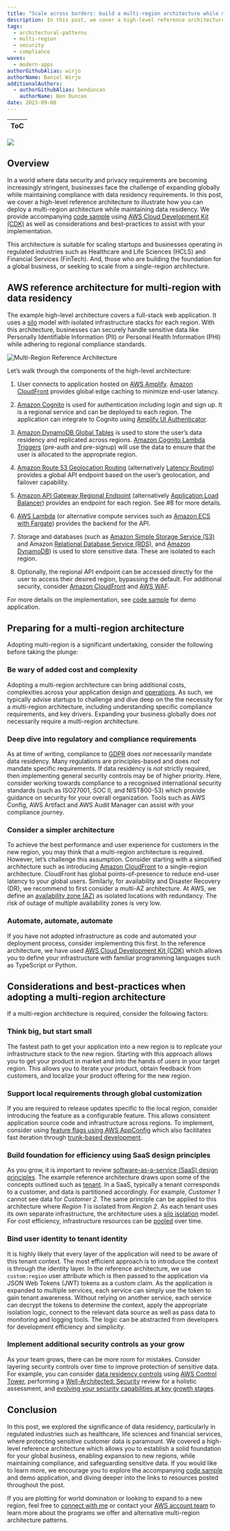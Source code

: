 ```yaml
---
title: "Scale across borders: build a multi-region architecture while maintaining data residency"
description: In this post, we cover a high-level reference architecture to illustrate how you can deploy a multi-region architecture while maintaining data residency. This architecture is suitable for scaling startups and businesses operating in regulated industries and, those who are building the foundation for a global business.
tags:
  - architectural-patterns
  - multi-region
  - security
  - compliance
waves:
  - modern-apps
authorGithubAlias: wirjo
authorName: Daniel Wirjo
additionalAuthors: 
  - authorGithubAlias: benduncan
    authorName: Ben Duncan
date: 2023-09-08
---
```


|ToC|
|---|

![](./images/cover.jpg)

## Overview

In a world where data security and privacy requirements are becoming increasingly stringent, businesses face the challenge of expanding globally while maintaining compliance with data residency requirements. In this post, we cover a high-level reference architecture to illustrate how you can deploy a multi-region architecture while maintaining data residency. We provide accompanying [code sample](https://github.com/aws-samples/multi-region-data-residency) using [AWS Cloud Development Kit (CDK)](https://aws.amazon.com/cdk/) as well as considerations and best-practices to assist with your implementation.

This architecture is suitable for scaling startups and businesses operating in regulated industries such as Healthcare and Life Sciences (HCLS) and Financial Services (FinTech). And, those who are building the foundation for a global business, or seeking to scale from a single-region architecture.

## AWS reference architecture for multi-region with data residency

The example high-level architecture covers a full-stack web application. It uses a [silo](https://docs.aws.amazon.com/wellarchitected/latest/saas-lens/silo-pool-and-bridge-models.html) model with isolated infrastructure stacks for each region. With this architecture, businesses can securely handle sensitive data like Personally Identifiable Information (PII) or Personal Health Information (PHI) while adhering to regional compliance standards.

![Multi-Region Reference Architecture](./images/multi-region-architecture.png)

Let’s walk through the components of the high-level architecture: 

1. User connects to application hosted on [AWS Amplify](https://aws.amazon.com/amplify/). [Amazon CloudFront](https://aws.amazon.com/cloudfront/) provides global edge caching to minimize end-user latency.  

2. [Amazon Cognito](https://aws.amazon.com/cognito/) is used for authentication including login and sign up. It is a regional service and can be deployed to each region. The application can integrate to Cognito using [Amplify UI Authenticator](https://ui.docs.amplify.aws/react/connected-components/authenticator).  

3. [Amazon DynamoDB Global Tables](https://docs.aws.amazon.com/amazondynamodb/latest/developerguide/GlobalTables.html) is used to store the user’s data residency and replicated across regions. [Amazon Cognito Lambda Triggers](https://docs.aws.amazon.com/cognito/latest/developerguide/cognito-user-identity-pools-working-with-aws-lambda-triggers.html) (pre-auth and pre-signup) will use the data to ensure that the user is allocated to the appropriate region.  

4. [Amazon Route 53 Geolocation Routing](https://docs.aws.amazon.com/Route53/latest/DeveloperGuide/routing-policy-geo.html) (alternatively [Latency Routing](https://docs.aws.amazon.com/Route53/latest/DeveloperGuide/routing-policy-latency.html)) provides a global API endpoint based on the user’s geolocation, and failover capability.  

5. [Amazon API Gateway Regional Endpoint](https://docs.aws.amazon.com/apigateway/latest/developerguide/api-gateway-api-endpoint-types.html#api-gateway-api-endpoint-types-regional) (alternatively [Application Load Balancer](https://docs.aws.amazon.com/elasticloadbalancing/latest/application/introduction.html)) provides an endpoint for each region. See #8 for more details.  

6. [AWS Lambda](https://aws.amazon.com/lambda/) (or alternative compute services such as [Amazon ECS with Fargate](https://docs.aws.amazon.com/AmazonECS/latest/developerguide/AWS_Fargate.html)) provides the backend for the API.  

7. Storage and databases (such as [Amazon Simple Storage Service (S3)](https://aws.amazon.com/s3/) and Amazon [Relational Database Service (RDS)](https://aws.amazon.com/rds/), and [Amazon DynamoDB](https://aws.amazon.com/dynamodb/)) is used to store sensitive data. These are isolated to each region.  

8. Optionally, the regional API endpoint can be accessed directly for the user to access their desired region, bypassing the default. For additional security, consider [Amazon CloudFront](https://aws.amazon.com/cloudfront/) and [AWS WAF](https://aws.amazon.com/waf/).

For more details on the implementation, see [code sample](https://github.com/aws-samples/multi-region-data-residency) for demo application.

## Preparing for a multi-region architecture

Adopting multi-region is a significant undertaking, consider the following before taking the plunge:

### Be wary of added cost and complexity

Adopting a multi-region architecture can bring additional costs, complexities across your application design and [operations](https://docs.aws.amazon.com/whitepapers/latest/aws-multi-region-fundamentals/multi-region-fundamental-4-operational-readiness.html). As such, we typically advise startups to challenge and dive deep on the the necessity for a multi-region architecture, including understanding specific compliance requirements, and key drivers. Expanding your business globally does *not* necessarily  require a multi-region architecture.

### Deep dive into regulatory and compliance requirements

As at time of writing, compliance to [GDPR](https://aws.amazon.com/compliance/gdpr-center/) does *not* necessarily mandate data residency.  Many regulations are principles-based and does *not* mandate specific requirements. If data residency is *not* strictly required, then implementing general security controls may be of higher priority. Here, consider working towards compliance to a recognised international security standards (such as ISO27001, SOC II, and NIST800-53) which provide guidance on security for your overall organization. Tools such as AWS Config, AWS Artifact and AWS Audit Manager can assist with your compliance journey.

### Consider a simpler architecture

To achieve the best performance and user experience for customers in the new region, you may think that a multi-region architecture is required. However, let’s challenge this assumption. Consider starting with a simplified architecture such as introducing [Amazon CloudFront](https://aws.amazon.com/cloudfront/) to a single-region architecture. CloudFront has global points-of-presence to reduce end-user latency to your global users. Similarly, for availability and Disaster Recovery (DR), we recommend to first consider a multi-AZ architecture. At AWS, we define an [availability zone (AZ)](https://docs.aws.amazon.com/AWSEC2/latest/UserGuide/using-regions-availability-zones.html) as isolated locations with redundancy. The risk of outage of multiple availability zones is very low.

### Automate, automate, automate

If you have not adopted infrastructure as code and automated your deployment process, consider implementing this first. In the reference architecture, we have used [AWS Cloud Development Kit (CDK)](https://aws.amazon.com/cdk/) which allows you to define your infrastructure with familiar programming languages such as TypeScript or Python.

## Considerations and best-practices when adopting a multi-region architecture

If a multi-region architecture is required, consider the following factors:

### Think big, but start small

The fastest path to get your application into a new region is to replicate your infrastructure stack to the new region. Starting with this approach allows you to get your product in market and into the hands of users in your target region. This allows you to iterate your product,  obtain feedback from customers, and localize your product offering for the new region.

### Support local requirements through global customization

If you are required to release updates specific to the local region, consider introducing the feature as a configurable feature. This allows consistent application source code and infrastructure across regions. To implement, consider using [feature flags using AWS AppConfig](https://aws.amazon.com/blogs/mt/using-aws-appconfig-feature-flags/) which also facilitates fast iteration through [trunk-based development](https://aws.amazon.com/builders-library/cicd-pipeline/).

### Build foundation for efficiency using SaaS design principles

As you grow, it is important to review [software-as-a-service (SaaS) design principles](https://docs.aws.amazon.com/wellarchitected/latest/saas-lens/general-design-principles.html). The example reference architecture draws upon some of the concepts outlined such as [tenant](https://docs.aws.amazon.com/wellarchitected/latest/saas-lens/tenant.html). In a SaaS, typically a tenant corresponds to a customer, and data is partitioned accordingly. For example, *Customer 1* cannot see data for *Customer 2*. The same principle can be applied to this architecture where *Region 1* is isolated from *Region 2*. As each tenant uses its own separate infrastructure, the architecture uses a [silo isolation](https://docs.aws.amazon.com/wellarchitected/latest/saas-lens/silo-isolation.html) model. For cost efficiency, infrastructure resources can be [pooled](https://docs.aws.amazon.com/wellarchitected/latest/saas-lens/pool-isolation.html) over time.

### Bind user identity to tenant identity

It is highly likely that every layer of the application will need to be aware of this tenant context. The most efficient approach is to introduce the context is through the identity layer. In the reference architecture, we use `custom:region` user attribute which is then passed to the application via JSON Web Tokens (JWT) tokens as a custom claim. As the application is expanded to multiple services, each service can simply use the token to gain tenant awareness. Without relying on another service, each service can decrypt the tokens to determine the context, apply the appropriate isolation logic, connect to the relevant data source as well as pass data to monitoring and logging tools. The logic can be abstracted from developers for development efficiency and simplicity.

### Implement additional security controls as your grow

As your team grows, there can be more room for mistakes. Consider layering security controls over time to improve protection of sensitive data. For example, you can consider [data residency controls](https://docs.aws.amazon.com/controltower/latest/userguide/data-residency-controls.html) using [AWS Control Tower](https://aws.amazon.com/controltower/), performing a [Well-Architected: Security](https://docs.aws.amazon.com/wellarchitected/latest/security-pillar/welcome.html) review for a holistic assessment, and [evolving your security capabilities at key growth stages](https://www.youtube.com/watch?v=_i4YcLkZrLc&t=494s).

## Conclusion

In this post, we explored the significance of data residency, particularly in regulated industries such as healthcare, life sciences and financial services, where protecting sensitive customer data is paramount. We covered a high-level reference architecture which allows you to establish a solid foundation for your global business, enabling expansion to new regions, while maintaining compliance, and safeguarding sensitive data. If you would like to learn more, we encourage you to explore the accompanying [code sample](https://github.com/aws-samples/multi-region-data-residency) and demo application, and diving deeper into the links to resources posted throughout the post.

If you are plotting for world domination or looking to expand to a new region, feel free to [connect with me](https://linkedin.com/in/wirjo) or contact your [AWS account team](https://aws.amazon.com/blogs/startups/meet-your-aws-account-team/) to learn more about the programs we offer and alternative multi-region architecture patterns.
